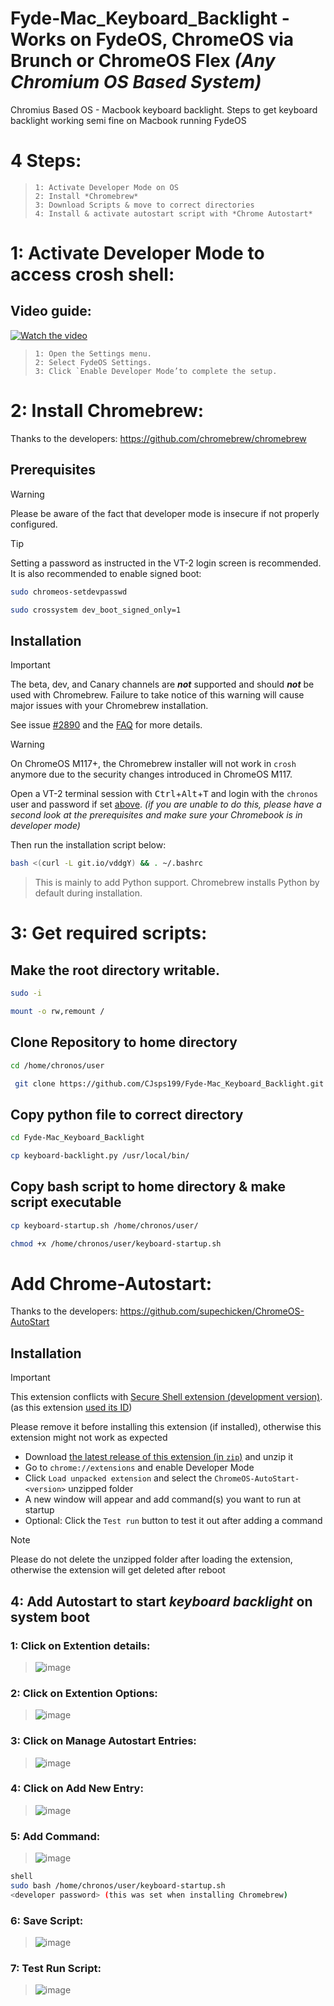 # Fyde-Mac_Keyboard_Backlight - Works on FydeOS, ChromeOS via Brunch or ChromeOS Flex *(Any Chromium OS Based System)*
Chromius Based OS - Macbook keyboard backlight.
Steps to get keyboard backlight working semi fine on Macbook running FydeOS

# 4 Steps:
> ```
>1: Activate Developer Mode on OS
>2: Install *Chromebrew*
>3: Download Scripts & move to correct directories
>4: Install & activate autostart script with *Chrome Autostart*
> ```

# 1: Activate Developer Mode to access crosh shell:
## Video guide:
[![Watch the video](https://fydeos.io/help/_astro/light-logo.CAcCaTqf.svg)](https://fydeos.io/wp-content/uploads/2024/03/switch-mode.mp4)


> ```
>1: Open the Settings menu.
>2: Select FydeOS Settings.
>3: Click `Enable Developer Mode’to complete the setup.
> ```

# 2: Install Chromebrew:
Thanks to the developers: https://github.com/chromebrew/chromebrew

## Prerequisites
> [!WARNING]
> Please be aware of the fact that developer mode is insecure if not properly configured.

<a id="set_passwd" /> <!-- for reference in installation section -->
> [!TIP]
> Setting a password as instructed in the VT-2 login screen is recommended. It is also recommended to enable signed boot:
>
> ```bash
> sudo chromeos-setdevpasswd
> ```
> ```bash
> sudo crossystem dev_boot_signed_only=1
> ```

## Installation

> [!IMPORTANT]
> The beta, dev, and Canary channels are ***not*** supported and should ***not*** be used with Chromebrew. Failure to take notice of this warning will cause major issues with your Chromebrew installation.
>
> See issue [#2890](https://github.com/chromebrew/chromebrew/issues/2890) and the [FAQ](https://github.com/chromebrew/chromebrew/wiki/FAQ) for more details.

> [!WARNING]
> On ChromeOS M117+, the Chromebrew installer will not work in `crosh` anymore due to the security changes introduced in ChromeOS M117.

Open a VT-2 terminal session with <kbd>Ctrl</kbd>+<kbd>Alt</kbd>+<kbd>T</kbd> and login with the `chronos` user and password if set [above](#set_passwd). *(if you are unable to do this, please have a second look at the prerequisites and make sure your Chromebook is in developer mode)*

Then run the installation script below:

```bash
bash <(curl -L git.io/vddgY) && . ~/.bashrc
```


> This is mainly to add Python support.
> Chromebrew installs Python by default during installation.

# 3: Get required scripts:
## Make the root directory writable.

```bash
sudo -i
```

```bash
mount -o rw,remount /
```
## Clone Repository to home directory

```bash
cd /home/chronos/user
```

```bash
 git clone https://github.com/CJsps199/Fyde-Mac_Keyboard_Backlight.git
```

## Copy python file to correct directory

```bash
cd Fyde-Mac_Keyboard_Backlight
```

```bash
cp keyboard-backlight.py /usr/local/bin/
```
## Copy bash script to home directory & make script executable

```bash
cp keyboard-startup.sh /home/chronos/user/
```

```bash
chmod +x /home/chronos/user/keyboard-startup.sh
```

# Add Chrome-Autostart:
Thanks to the developers: https://github.com/supechicken/ChromeOS-AutoStart

## Installation
> [!IMPORTANT]
> This extension conflicts with [Secure Shell extension (development version)](https://chrome.google.com/webstore/detail/algkcnfjnajfhgimadimbjhmpaeohhln). (as this extension [used its ID](#How-does-it-works))
>
> Please remove it before installing this extension (if installed), otherwise this extension might not work as expected

- Download [the latest release of this extension (in `zip`)](https://github.com/supechicken/ChromeOS-AutoStart/releases/latest) and unzip it
- Go to `chrome://extensions` and enable Developer Mode
- Click `Load unpacked extension` and select the `ChromeOS-AutoStart-<version>` unzipped folder
- A new window will appear and add command(s) you want to run at startup
- Optional: Click the `Test run` button to test it out after adding a command

> [!NOTE]
> Please do not delete the unzipped folder after loading the extension, otherwise the extension will get deleted after reboot


## 4: Add Autostart to start *keyboard backlight* on system boot


### 1: Click on Extention details: 
> ![image](https://github.com/user-attachments/assets/a37f850d-ae68-4078-8d01-7a6211e0492b)
>
> 
### 2: Click on Extention Options:
> ![image](https://github.com/user-attachments/assets/273f2896-affb-42ed-808a-5ba3432471b6)
>
> 
### 3: Click on Manage Autostart Entries:
> ![image](https://github.com/user-attachments/assets/3a8bde87-d86a-49e2-a97f-e3cf1d6155fb)
>
> 
### 4: Click on Add New Entry:
> ![image](https://github.com/user-attachments/assets/81d9ac39-ed4a-494c-a763-d547ae0dc098)
>
> 
### 5: Add Command:
> ![image](https://github.com/user-attachments/assets/0d1d93ef-968e-47d3-8c1c-7ad4a4cab526)
>
> 
```bash
shell
sudo bash /home/chronos/user/keyboard-startup.sh
<developer password> (this was set when installing Chromebrew)
```
>
>
### 6: Save Script:
> ![image](https://github.com/user-attachments/assets/89da0744-9f7c-43fb-86ae-480c6542d58b)
>
> 
### 7: Test Run Script:
> ![image](https://github.com/user-attachments/assets/be7fd44d-fee7-493b-986d-12e9460626b1)


